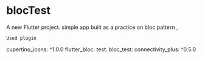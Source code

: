 # blocTest

A new Flutter project.
simple app built as a practice on bloc pattern , 


	Used plugin

  cupertino_icons: ^1.0.0
  flutter_bloc:
  test:
  bloc_test:
  connectivity_plus: ^0.5.0